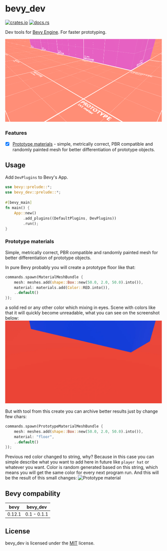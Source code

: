 # bevy_dev
[![crates.io](https://img.shields.io/crates/v/bevy_dev)](https://crates.io/crates/bevy_dev)
[![docs.rs](https://docs.rs/bevy_dev/badge.svg)](https://docs.rs/bevy_dev)

Dev tools for [Bevy Engine](https://bevyengine.org/). For faster prototyping.

![Showcase](/images/prototype_material/showcase.webp)

### Features
- [x] [Prototype materials](#prototype-materials) - simple, metrically correct, PBR compatible and randomly painted mesh for better differentiation of prototype objects.

## Usage
Add `DevPlugins` to Bevy's App.
```rust
use bevy::prelude::*;
use bevy_dev::prelude::*;

#[bevy_main]
fn main() {
    App::new()
        .add_plugins((DefaultPlugins, DevPlugins))
        .run();
}
```

### Prototype materials
Simple, metrically correct, PBR compatible and randomly painted mesh for better differentiation of prototype objects.

In pure Bevy probably you will create a prototype floor like that:
```rust
commands.spawn(MaterialMeshBundle {
    mesh: meshes.add(shape::Box::new(50.0, 2.0, 50.0).into()),
    material: materials.add(Color::RED.into()),
    ..default()
});
```
a solid red or any other color which mixing in eyes. Scene with colors like that it will quickly become unreadable, what you can see on the screenshot below:
![Misleading textures](/images/prototype_material/misleading_textures.webp)

But with tool from this create you can archive better results just by change few chars:
```rust
commands.spawn(PrototypeMaterialMeshBundle {
    mesh: meshes.add(shape::Box::new(50.0, 2.0, 50.0).into()),
    material: "floor",
    ..default()
});
```
Previous red color changed to string, why? Because in this case you can simple describe what you want to add here in future like `player hat` or whatever you want. Color is random generated based on this string, which means you will get the same color for every next program run.
And this will be the result of this small changes:
![Prototype material](https://raw.githubusercontent.com/Vixenka/bevy_dev/master/images/prototype_material/showcase.webp)

## Bevy compability
| bevy   | bevy_dev      |
|--------|---------------|
| 0.12.1 | 0.1 - 0.1.1   |

## License
bevy_dev is licensed under the [MIT](/LICENSE) license.
